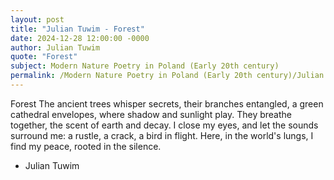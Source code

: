 ```yaml
---
layout: post
title: "Julian Tuwim - Forest"
date: 2024-12-28 12:00:00 -0000
author: Julian Tuwim
quote: "Forest"
subject: Modern Nature Poetry in Poland (Early 20th century)
permalink: /Modern Nature Poetry in Poland (Early 20th century)/Julian Tuwim/Julian Tuwim - Forest
---
```


Forest
The ancient trees whisper secrets,
their branches entangled,
a green cathedral envelopes,
where shadow and sunlight play.
They breathe together,
the scent of earth and decay.
I close my eyes,
and let the sounds surround me:
a rustle, a crack, a bird in flight.
Here, in the world's lungs,
I find my peace,
rooted in the silence.


- Julian Tuwim
